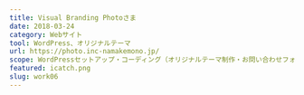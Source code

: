 ```yaml
---
title: Visual Branding Photoさま
date: 2018-03-24
category: Webサイト
tool: WordPress、オリジナルテーマ
url: https://photo.inc-namakemono.jp/
scope: WordPressセットアップ・コーディング（オリジナルテーマ制作・お問い合わせフォームの拡張）
featured: icatch.png
slug: work06
---
```

